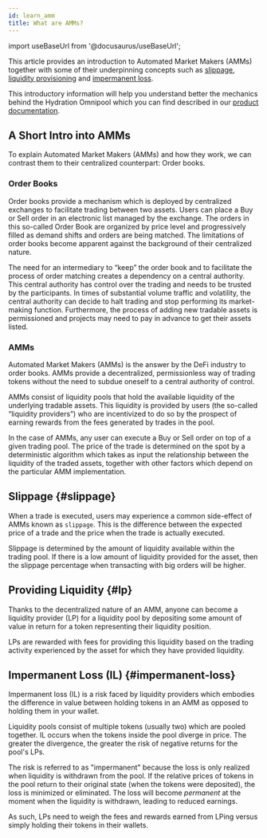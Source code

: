 ```yaml
---
id: learn_amm
title: What are AMMs?
---
```


import useBaseUrl from '@docusaurus/useBaseUrl';

This article provides an introduction to Automated Market Makers (AMMs) together with some of their underpinning concepts such as [slippage](#slippage), [liquidity provisioning](#lp) and [impermanent loss](#impermanent-loss).

This introductory information will help you understand better the mechanics behind the Hydration Omnipool which you can find described in our [product documentation](/).

## A Short Intro into AMMs

To explain Automated Market Makers (AMMs) and how they work, we can contrast them to their centralized counterpart: Order books.

### Order Books
Order books provide a mechanism which is deployed by centralized exchanges to facilitate trading between two assets. Users can place a Buy or Sell order in an electronic list managed by the exchange. The orders in this so-called Order Book are organized by price level and progressively filled as demand shifts and orders are being matched. The limitations of order books become apparent against the background of their centralized nature.

The need for an intermediary to “keep” the order book and to facilitate the process of order matching creates a dependency on a central authority. This central authority has control over the trading and needs to be trusted by the participants. In times of substantial volume traffic and volatility, the central authority can decide to halt trading and stop performing its market-making function. Furthermore, the process of adding new tradable assets is permissioned and projects may need to pay in advance to get their assets listed.

### AMMs
Automated Market Makers (AMMs) is the answer by the DeFi industry to order books. AMMs provide a decentralized, permissionless way of trading tokens without the need to subdue oneself to a central authority of control.

AMMs consist of liquidity pools that hold the available liquidity of the underlying tradable assets. This liquidity is provided by users (the so-called “liquidity providers”) who are incentivized to do so by the prospect of earning rewards from the fees generated by trades in the pool.

In the case of AMMs, any user can execute a Buy or Sell order on top of a given trading pool. The price of the trade is determined on the spot by a deterministic algorithm which takes as input the relationship between the liquidity of the traded assets, together with other factors which depend on the particular AMM implementation.

## Slippage {#slippage}

When a trade is executed, users may experience a common side-effect of AMMs known as `slippage`. This is the difference between the expected price of a trade and the price when the trade is actually executed.

Slippage is determined by the amount of liquidity available within the trading pool. If there is a low amount of liquidity provided for the asset, then the slippage percentage when transacting with big orders will be higher.

## Providing Liquidity {#lp}
Thanks to the decentralized nature of an AMM, anyone can become a liquidity provider (LP) for a liquidity pool by depositing some amount of value in return for a token representing their liquidity position.

LPs are rewarded with fees for providing this liquidity based on the trading activity experienced by the asset for which they have provided liquidity.

## Impermanent Loss (IL) {#impermanent-loss}
Impermanent loss (IL) is a risk faced by liquidity providers which embodies the difference in value between holding tokens in an AMM as opposed to holding them in your wallet.

Liquidity pools consist of multiple tokens (usually two) which are pooled together. IL occurs when the tokens inside the pool diverge in price. The greater the divergence, the greater the risk of negative returns for the pool's LPs.

The risk is referred to as "impermanent" because the loss is only realized when liquidity is withdrawn from the pool. If the relative prices of tokens in the pool return to their original state (when the tokens were deposited), the loss is minimized or eliminated. The loss will become *permanent* at the moment when the liquidity is withdrawn, leading to reduced earnings.

As such, LPs need to weigh the fees and rewards earned from LPing versus simply holding their tokens in their wallets.
